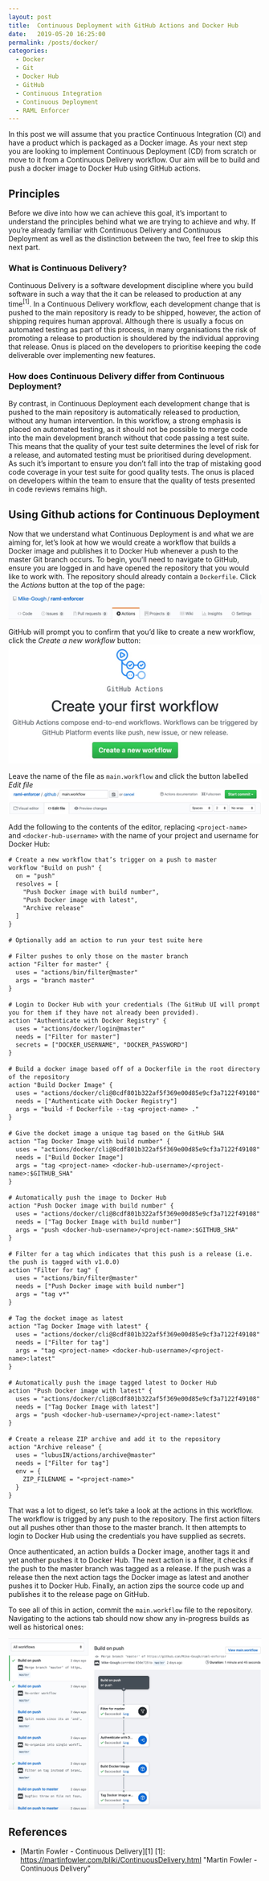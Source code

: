```yaml
---
layout: post
title:  Continuous Deployment with GitHub Actions and Docker Hub
date:   2019-05-20 16:25:00
permalink: /posts/docker/
categories:
  - Docker
  - Git
  - Docker Hub
  - GitHub
  - Continuous Integration
  - Continuous Deployment
  - RAML Enforcer
---
```

In this post we will assume that you practice Continuous Integration (CI) and have a product which is packaged as a Docker image. As your next step you are looking to implement Continuous Deployment (CD) from scratch or move to it from a Continuous Delivery workflow. Our aim will be to build and push a docker image to Docker Hub using GitHub actions.

## Principles
Before we dive into how we can achieve this goal, it’s important to understand the principles behind what we are trying to achieve and why. If you’re already familiar with Continuous Delivery and Continuous Deployment as well as the distinction between the two, feel free to skip this next part.

### What is Continuous Delivery?
Continuous Delivery is a software development discipline where you build software in such a way that the it can be released to production at any time<sup>[1]</sup>. In a Continuous Delivery workflow, each development change that is pushed to the main repository is ready to be shipped, however, the action of shipping requires human approval. Although there is usually a focus on automated testing as part of this process, in many organisations the risk of promoting a release to production is shouldered by the individual approving that release. Onus is placed on the developers to prioritise keeping the code deliverable over implementing new features.

### How does Continuous Delivery differ from Continuous Deployment?
By contrast, in Continuous Deployment each development change that is pushed to the main repository is automatically released to production, without any human intervention. In this workflow, a strong emphasis is placed on automated testing, as it should not be possible to merge code into the main development branch without that code passing a test suite. This means that the quality of your test suite determines the level of risk for a release, and automated testing must be prioritised during development. As such it’s important to ensure you don’t fall into the trap of mistaking good code coverage in your test suite for good quality tests. The onus is placed on developers within the team to ensure that the quality of tests presented in code reviews remains high.

## Using Github actions for Continuous Deployment
Now that we understand what Continuous Deployment is and what we are aiming for, let’s look at how we would create a workflow that builds a Docker image and publishes it to Docker Hub whenever a push to the master Git branch occurs. To begin, you’ll need to navigate to GitHub, ensure you are logged in and have opened the repository that you would like to work with. The repository should already contain a ```Dockerfile```. Click the *Actions* button at the top of the page:
![GitHub actions button](/assets/images/posts/github-actions-title-bar.jpg)

GitHub will prompt you to confirm that you’d like to create a new workflow, click the *Create a new workflow* button:
![Git hook screenshot](/assets/images/posts/github-actions-create-button.jpg)

Leave the name of the file as ```main.workflow``` and click the button labelled *Edit file*
![Git hook screenshot](/assets/images/posts/github-actions-heading.jpg)

Add the following to the contents of the editor, replacing ```<project-name>``` and ```<docker-hub-username>``` with the name of your project and username for Docker Hub:
```
# Create a new workflow that’s trigger on a push to master
workflow "Build on push" {
  on = "push"
  resolves = [
    "Push Docker image with build number",
    "Push Docker image with latest",
    "Archive release"
  ]
}

# Optionally add an action to run your test suite here

# Filter pushes to only those on the master branch
action "Filter for master" {
  uses = "actions/bin/filter@master"
  args = "branch master"
}

# Login to Docker Hub with your credentials (The GitHub UI will prompt you for them if they have not already been provided).
action "Authenticate with Docker Registry" {
  uses = "actions/docker/login@master"
  needs = ["Filter for master"]
  secrets = ["DOCKER_USERNAME", "DOCKER_PASSWORD"]
}

# Build a docker image based off of a Dockerfile in the root directory of the repository
action "Build Docker Image" {
  uses = "actions/docker/cli@8cdf801b322af5f369e00d85e9cf3a7122f49108"
  needs = ["Authenticate with Docker Registry"]
  args = "build -f Dockerfile --tag <project-name> ."
}

# Give the docket image a unique tag based on the GitHub SHA
action "Tag Docker Image with build number" {
  uses = "actions/docker/cli@8cdf801b322af5f369e00d85e9cf3a7122f49108"
  needs = ["Build Docker Image"]
  args = "tag <project-name> <docker-hub-username>/<project-name>:$GITHUB_SHA" 
}

# Automatically push the image to Docker Hub
action "Push Docker image with build number" {
  uses = "actions/docker/cli@8cdf801b322af5f369e00d85e9cf3a7122f49108"
  needs = ["Tag Docker Image with build number"]
  args = "push <docker-hub-username>/<project-name>:$GITHUB_SHA"
}

# Filter for a tag which indicates that this push is a release (i.e. the push is tagged with v1.0.0)
action "Filter for tag" {
  uses = "actions/bin/filter@master"
  needs = ["Push Docker image with build number"]
  args = "tag v*"
}

# Tag the docket image as latest
action "Tag Docker Image with latest" {
  uses = "actions/docker/cli@8cdf801b322af5f369e00d85e9cf3a7122f49108"
  needs = ["Filter for tag"]
  args = "tag <project-name> <docker-hub-username>/<project-name>:latest"
}

# Automatically push the image tagged latest to Docker Hub
action "Push Docker image with latest" {
  uses = "actions/docker/cli@8cdf801b322af5f369e00d85e9cf3a7122f49108"
  needs = ["Tag Docker Image with latest"]
  args = "push <docker-hub-username>/<project-name>:latest"
}

# Create a release ZIP archive and add it to the repository
action "Archive release" {
  uses = "lubusIN/actions/archive@master"
  needs = ["Filter for tag"]
  env = {
    ZIP_FILENAME = "<project-name>"
  }
}
```

That was a lot to digest, so let’s take a look at the actions in this workflow. The workflow is trigged by any push to the repository. The first action filters out all pushes other than those to the master branch. It then attempts to login to Docker Hub using the credentials you have supplied as secrets. 

Once authenticated, an action builds a Docker image, another tags it and yet another pushes it to Docker Hub. The next action is a filter, it checks if the push to the master branch was tagged as a release. If the push was a release then the next action tags the Docker image as latest and another pushes it to Docker Hub. Finally, an action zips the source code up and publishes it to the release page on GitHub.

To see all of this in action, commit the ```main.workflow``` file to the repository. Navigating to the actions tab should now show any in-progress builds as well as historical ones:

![Git hook screenshot](/assets/images/posts/github-actions-run-results.jpg)

## References
- [Martin Fowler - Continuous Delivery][1]
[1]: https://martinfowler.com/bliki/ContinuousDelivery.html      "Martin Fowler - Continuous Delivery"